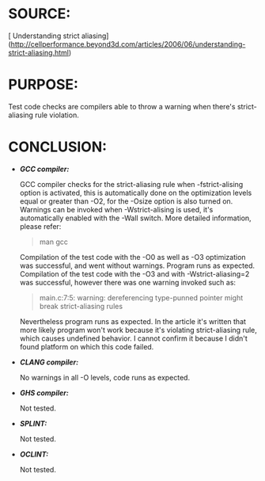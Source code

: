 SOURCE:
=======

[ Understanding strict aliasing] (http://cellperformance.beyond3d.com/articles/2006/06/understanding-strict-aliasing.html)

PURPOSE:
========

Test code checks are compilers able to throw a warning
when there's strict-aliasing rule violation.

CONCLUSION:
===========

* _**GCC compiler:**_

    GCC compiler checks for the strict-aliasing rule when -fstrict-alising
    option is activated, this is automatically done on the optimization levels
    equal or greater than -O2, for the -Osize option is also turned on.
    Warnings can be invoked when -Wstrict-alising is used, it's automatically
    enabled with the -Wall switch. More detailed information, please refer:

    >man gcc

    Compilation of the test code with the -O0 as well as -O3 optimization
    was successful, and went without warnings. Program runs as expected.
    Compilation of the test code with the -O3 and with -Wstrict-aliasing=2
    was successful, however there was one warning invoked such as:

    >main.c:7:5: warning: dereferencing type-punned pointer might break strict-aliasing rules

    Nevertheless program runs as expected. In the article it's written that
    more likely program won't work because it's violating strict-aliasing rule,
    which causes undefined behavior. I cannot confirm it because I didn't
    found platform on which this code failed.

* _**CLANG compiler:**_

    No warnings in all -O levels, code runs as expected.

* _**GHS compiler:**_

    Not tested.

* _**SPLINT:**_

    Not tested.

* _**OCLINT:**_

    Not tested.
